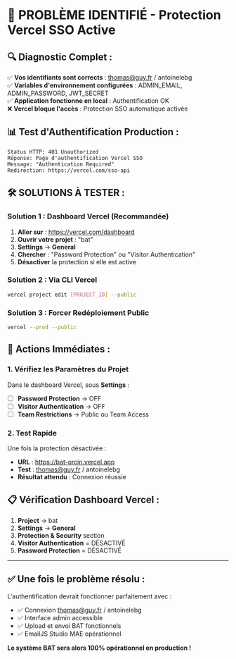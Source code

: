 # 🚨 PROBLÈME IDENTIFIÉ - Protection Vercel SSO Active

## 🔍 **Diagnostic Complet :**

✅ **Vos identifiants sont corrects** : thomas@guy.fr / antoinelebg  
✅ **Variables d'environnement configurées** : ADMIN_EMAIL, ADMIN_PASSWORD, JWT_SECRET  
✅ **Application fonctionne en local** : Authentification OK  
❌ **Vercel bloque l'accès** : Protection SSO automatique activée  

## 📊 **Test d'Authentification Production :**

```
Status HTTP: 401 Unauthorized
Réponse: Page d'authentification Vercel SSO
Message: "Authentication Required"
Redirection: https://vercel.com/sso-api
```

## 🛠️ **SOLUTIONS À TESTER :**

### **Solution 1 : Dashboard Vercel (Recommandée)**

1. **Aller sur** : https://vercel.com/dashboard
2. **Ouvrir votre projet** : "bat"  
3. **Settings** → **General** 
4. **Chercher** : "Password Protection" ou "Visitor Authentication"
5. **Désactiver** la protection si elle est active

### **Solution 2 : Via CLI Vercel**

```bash
vercel project edit [PROJECT_ID] --public
```

### **Solution 3 : Forcer Redéploiement Public**

```bash
vercel --prod --public
```

## 🎯 **Actions Immédiates :**

### **1. Vérifiez les Paramètres du Projet**

Dans le dashboard Vercel, sous **Settings** :
- [ ] **Password Protection** → OFF
- [ ] **Visitor Authentication** → OFF  
- [ ] **Team Restrictions** → Public ou Team Access

### **2. Test Rapide**

Une fois la protection désactivée :
- **URL** : https://bat-orcin.vercel.app
- **Test** : thomas@guy.fr / antoinelebg  
- **Résultat attendu** : Connexion réussie

## 📋 **Vérification Dashboard Vercel :**

1. **Project** → bat
2. **Settings** → **General**  
3. **Protection & Security** section
4. **Visitor Authentication** = DÉSACTIVÉ
5. **Password Protection** = DÉSACTIVÉ

---

## ✅ **Une fois le problème résolu :**

L'authentification devrait fonctionner parfaitement avec :
- ✅ Connexion thomas@guy.fr / antoinelebg
- ✅ Interface admin accessible  
- ✅ Upload et envoi BAT fonctionnels
- ✅ EmailJS Studio MAE opérationnel

**Le système BAT sera alors 100% opérationnel en production !**
